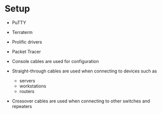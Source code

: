# Setup
- PuTTY
- Terraterm
- Prolific drivers
- Packet Tracer

- Console cables are used for configuration
- Straight-through cables are used when connecting to devices such as 
	- servers
	- workstations 
	- routers
- Crossover cables are used when connecting to other switches and repeaters